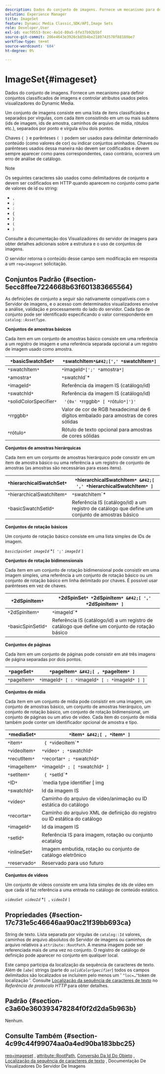 ```yaml
---
description: Dados do conjunto de imagens. Fornece um mecanismo para definir conjuntos classificados de imagens e controlar atributos usados pelos visualizadores do Dynamic Media.
solution: Experience Manager
title: ImageSet
feature: Dynamic Media Classic,SDK/API,Image Sets
role: Developer,User
exl-id: eacf0553-8cec-4a1d-80a5-6fe37b92b5bf
source-git-commit: 206e4643e3926cb85b4be2189743578f88180be7
workflow-type: tm+mt
source-wordcount: '684'
ht-degree: 0%

---
```


# ImageSet{#imageset}

Dados do conjunto de imagens. Fornece um mecanismo para definir conjuntos classificados de imagens e controlar atributos usados pelos visualizadores do Dynamic Media.

Um conjunto de imagens consiste em uma lista de itens classificados e separados por vírgulas, com cada item consistindo em um ou mais subitens (ids de imagem, ids de amostra, caminhos de arquivo de mídia, rótulos etc.), separados por ponto e vírgula e/ou dois pontos.

Chaves `{ }` e parênteses `( )` podem ser usados para delimitar determinado conteúdo (como valores de cor) ou indicar conjuntos aninhados. Chaves ou parênteses usados dessa maneira não devem ser codificados e devem sempre aparecer como pares correspondentes, caso contrário, ocorrerá um erro de análise de catálogo.

>[!NOTE]
>
>Os seguintes caracteres são usados como delimitadores de conjunto e devem ser codificados em HTTP quando aparecem no conjunto como parte de valores de id ou string:
>
>* `,`
>* `;`
>* `:`
>* `{`
>* `}`
>* `(`
>* `)`



Consulte a documentação dos Visualizadores do servidor de imagens para obter detalhes adicionais sobre a estrutura e o uso de conjuntos de imagens.

O servidor retorna o conteúdo desse campo sem modificação em resposta a um `req=imageset` solicitação.

## Conjuntos Padrão {#section-5ecc8ffee7224668b63f601383665564}

As definições de conjunto a seguir são nativamente compatíveis com o Servidor de imagens, e o acesso com determinados visualizadores envolve a análise, validação e processamento do lado do servidor. Cada tipo de conjunto pode ser identificado especificando o valor correspondente em `catalog::AssetType`.

**Conjuntos de amostras básicos**

Cada item em um conjunto de amostras básico consiste em uma referência a um registro de imagem e uma referência separada opcional a um registro de imagem usado como amostra.

| `*`basicSwatchSet`*` | `*`swatchItem`*&#42;[',' *`swatchItem`*]` |
|---|---|
| `*`swatchItem`*` | `*`imageId`*[';' *`amostra`*]` |
| `*`amostra`*` | `*`swatchId`*|solidColorSpecifier` |
| `*`imageId`*` | Referência da imagem IS (catálogo/id) |
| `*`swatchId`*` | Referência da imagem IS (catálogo/id) |
| `*`solidColorSpecifier`*` | ` '{0x' *`rrggbb`* [ *`rótulo`*]'}'` |
| `*`rrggbb`*` | Valor de cor de RGB hexadecimal de 6 dígitos embalado para amostras de cores sólidas |
| `*`rótulo`*` | Rótulo de texto opcional para amostras de cores sólidas |

**Conjuntos de amostras hierárquicas**

Cada item em um conjunto de amostras hierárquico pode consistir em um item de amostra básico ou uma referência a um registro de conjunto de amostras (as amostras são necessárias para esses itens).

| `*`hierarchicalSwatchSet`*` | `*`hierarchicalSwatchItem`* &#42;[ ',' *`hierarchicalSwatchItem`* ]` |
|---|---|
| `*`hierarchicalSwatchItem`*` | `*`swatchItem`* | { *`basicSwatchSetId`* ';' *`amostra`* }` |
| `*`basicSwatchSetId`*` | Referência IS (catálogo/id) a um registro de catálogo que define um conjunto de amostras básico |

**Conjuntos de rotação básicos**

Um conjunto de rotação básico consiste em uma lista simples de IDs de imagem.

*`basicSpinSet imageId`*  &#42;`[ ';'`  *`imageId`* `]`

**Conjuntos de rotação bidimensionais**

Cada item em um conjunto de rotação bidimensional pode consistir em uma imagem simples, uma referência a um conjunto de rotação básico ou um conjunto de rotação básico em linha delimitado por chaves. É possível usar parênteses em vez de chaves.

| `*`2dSpinItem`*` | `*`2dSpinSet`* *`2dSpinItem`* &#42;[ ',' *`2dSpinItem`* ]` |
|---|---|
| `*`2dSpinItem`*` | `*`imageId`* | { '{' *`basicSpinSet`* '}' } | *`basicSpinSetId`*` |
| `*`basicSpinSetId`*` | Referência IS (catálogo/id) a um registro de catálogo que define um conjunto de rotação básico |

**Conjuntos de páginas**

Cada item em um conjunto de páginas pode consistir em até três imagens de página separadas por dois pontos.

| `*`pageSet`*` | `*`pageItem`* &#42;[ , *`pageItem`* ]` |
|---|---|
| `*`pageItem`*` | `*`imageId`* [ : *`imageId`* [ : *`imageId`* ] ]` |

**Conjuntos de mídia**

Cada item em um conjunto de mídia pode consistir em uma imagem, um conjunto de amostras básico, um conjunto de amostras hierárquico, um conjunto de rotação básico, um conjunto de rotação bidimensional, um conjunto de páginas ou um ativo de vídeo. Cada item do conjunto de mídia também pode conter um identificador opcional de amostra e tipo.

| `*`mediaSet`*` | `*`item`* &#42;[ , *`item`* ]` |
|---|---|
| `*`item`*` | ` { *`videoItem`* | *`recutItem`* | *`imageItem`*}} | *`setItem`* } [ ; [ *`ID`* ] [ ; [ *`reservado`* ] ] ]` |
| `*`videoItem`*` | `*`vídeo`* ; *`swatchId`*` |
| `*`recutItem`*` | `*`recortar`* ; *`swatchId`*` |
| `*`imageItem`*` | `*`imageId`* ; [ *`swatchId`* ]` |
| `*`setItem`*` | ` { *`setId`* | { '{' *`inlineSet`* '}' } } ; *`swatchId`*` |
| `*`ID`*` | `media type identifier [ img | basic | advanced_image | img | img_set | advanced_imageset | advanced_swatchset | spin | video ]` |
| `*`swatchId`*` | Id da imagem IS |
| `*`vídeo`*` | Caminho do arquivo de vídeo/animação ou ID estática do catálogo |
| `*`recortar`*` | Caminho do arquivo XML de definição do registro ou ID estática do catálogo |
| `*`imageId`*` | Id da imagem IS |
| `*`setId`*` | Referência IS para imagem, rotação ou conjunto ecatalog |
| `*`inlineSet`*` | Imagem embutida, rotação ou conjunto de catálogo eletrônico |
| `*`reservado`*` | Reservado para uso futuro |

**Conjuntos de vídeos**

Um conjunto de vídeos consiste em uma lista simples de ids de vídeo em que cada id faz referência a uma entrada no catálogo de conteúdo estático.

*`videoSet videoId`*  &#42;`[ ,`  *`videoId`* `]`

## Propriedades {#section-17c731e5c46646aa90ac21f39bb693ca}

String de texto. Lista separada por vírgulas de `catalog::Id` valores, caminhos de arquivo absolutos do Servidor de imagens ou caminhos de arquivo relativos a `attribute::RootPath`. A mesma imagem pode ser referenciada mais de uma vez no conjunto. O registro de catálogo de definição pode aparecer no conjunto em qualquer local.

Este campo participa da localização da sequência de caracteres de texto. Além de *`label`* strings (parte do *`solidColorSpecifier`*) todos os campos delimitados são localizados se incluírem pelo menos um &#39; `^loc=…^`token de localização &#39;. Consulte [Localização da sequência de caracteres de texto](/help/aem-is-ir-api/is-api/http-ref/image-serving-api-ref/c-http-protocol-reference/c-syntax-and-features/r-text-string-localization.md) no *Referência de protocolo HTTP* para obter detalhes.

## Padrão {#section-c3a60e360393478284f0f2d2da5b963b}

Nenhum.

## Consulte Também {#section-4c99c44f99074aa0a4ed90ba183bbc25}

[req=imageset](/help/aem-is-ir-api/is-api/http-ref/image-serving-api-ref/c-http-protocol-reference/c-command-reference/r-req/r-req.md) , [attribute::RootPath](/help/aem-is-ir-api/is-api/image-catalog/image-serving-api-ref/c-image-catalog-reference/c-attributes-reference/r-rootpath.md), [Conversão Da Id Do Objeto](/help/aem-is-ir-api/is-api/http-ref/image-serving-api-ref/c-http-protocol-reference/c-syntax-and-features/r-object-id-translation.md) , [Localização da sequência de caracteres de texto](/help/aem-is-ir-api/is-api/http-ref/image-serving-api-ref/c-http-protocol-reference/c-syntax-and-features/r-text-string-localization.md) , Documentação De Visualizadores Do Servidor De Imagens
